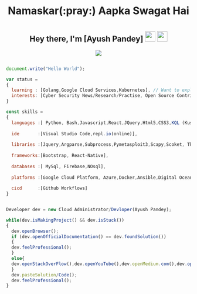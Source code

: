 <h1 align="center"><b>Namaskar(:pray:) Aapka Swagat Hai</b><h1>
<h2 align="center">
  Hey there, I'm [Ayush Pandey]
  <img src="https://media.giphy.com/media/hvRJCLFzcasrR4ia7z/giphy.gif" width="28">
  <img src="https://emojis.slackmojis.com/emojis/images/1531849430/4246/blob-sunglasses.gif?1531849430" width="28"/>
</h2>
<p align="center" >
<img src="https://user-images.githubusercontent.com/49518917/109409530-91fb2c80-79b9-11eb-8c2e-743d08ac99df.gif"><br>
</p> 

```js

document.write("Hello World");

var status = 
{ 
  learning : [Golang,Google Cloud Services,Kubernetes], // Want to explore and learn about different services provided by AWS but not at the moment
  interests: [Cyber Security News/Research/Practise, Open Source Contribution,Football,Formula One,Flat track racing]
}

const skills = 
{
  languages :[ Python, Bash,Javascript,React,JQuery,Html5,CSS3,KQL (Kusto Query Language),Data Serialization L(Json,Yaml,XML),Java,C++],
  
  ide       :[Visual Studio Code,repl.io(online)],
  
  libraries :[Jquery,Argparse,Subprocess,Pymetasploit3,Scapy,Scoket, Tkinter,Numpy,Pandas],
  
  frameworks:[Bootstrap, React-Native],
  
  databases :[ MySql, Firebase,NOsql],
  
  platforms :[Google Cloud Platform, Azure,Docker,Ansible,Digital Ocean,Linode,IBM,Cisco],
  
  cicd      :[Github Workflows]
}


Developer dev = new Cloud Administrator/Devloper(Ayush Pandey);

while(dev.isMakingProject() && dev.isStuck())  
{
  dev.openBrowser();
  if (dev.openOfficialDocumentation() == dev.foundSolution())
  {
  dev.feelProfessional();
  }
  else{
  dev.openStackOverFlow(),dev.openYouTube(),dev.openMedium.com(),dev.openReddit();
  }
  dev.pasteSolution/Code();
  dev.feelProfessional();
}


```

